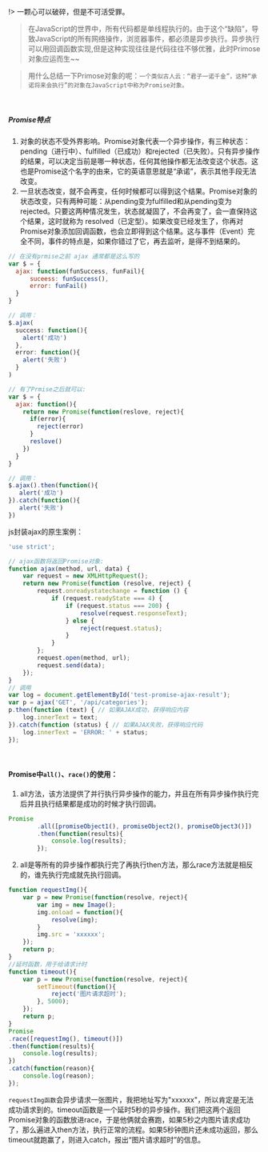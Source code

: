 <!--
 * @Descripttion: 
 * @version: 
 * @Author: suckson
 * @Date: 2019-10-19 20:46:04
 * @LastEditors: suckson
 * @LastEditTime: 2019-10-20 01:09:45
 -->
!> 一颗心可以破碎，但是不可活受罪。

>在JavaScript的世界中，所有代码都是单线程执行的。由于这个“缺陷”，导致JavaScript的所有网络操作，浏览器事件，都必须是异步执行。异步执行可以用回调函数实现,但是这种实现往往是代码往往不够优雅，此时Primose对象应运而生~~

> 用什么总结一下Primose对象的呢：`一个类似古人云：“君子一诺千金”，这种“承诺将来会执行”的对象在JavaScript中称为Promise对象。`
<p>&nbsp;</p>

##### Promise特点

1. 对象的状态不受外界影响。Promise对象代表一个异步操作，有三种状态：pending（进行中）、fulfilled（已成功）和rejected（已失败）。只有异步操作的结果，可以决定当前是哪一种状态，任何其他操作都无法改变这个状态。这也是Promise这个名字的由来，它的英语意思就是“承诺”，表示其他手段无法改变。
2. 一旦状态改变，就不会再变，任何时候都可以得到这个结果。Promise对象的状态改变，只有两种可能：从pending变为fulfilled和从pending变为rejected。只要这两种情况发生，状态就凝固了，不会再变了，会一直保持这个结果，这时就称为 resolved（已定型）。如果改变已经发生了，你再对Promise对象添加回调函数，也会立即得到这个结果。这与事件（Event）完全不同，事件的特点是，如果你错过了它，再去监听，是得不到结果的。

```js
// 在没有prmise之前 ajax 通常都是这么写的
var $ = {
  ajax: function(funSuccess, funFail){
      suceess: funSuccess(),
      error: funFail()
  }
}

// 调用： 
$.ajax(
  success: function(){
    alert('成功')
  },
  error: function(){
    alert('失败')
  }
)

// 有了Prmise之后就可以:
var $ = {
  ajax: function(){
    return new Promise(function(reslove, reject){
      if(error){
        reject(error)
      }
      reslove()
    })
  }
}

// 调用：
$.ajax().then(function(){
   alert('成功')
}).catch(function(){
   alert('失败')
})
```

js封装ajax的原生案例：
```js
'use strict';

// ajax函数将返回Promise对象:
function ajax(method, url, data) {
    var request = new XMLHttpRequest();
    return new Promise(function (resolve, reject) {
        request.onreadystatechange = function () {
            if (request.readyState === 4) {
                if (request.status === 200) {
                    resolve(request.responseText);
                } else {
                    reject(request.status);
                }
            }
        };
        request.open(method, url);
        request.send(data);
    });
}
// 调用
var log = document.getElementById('test-promise-ajax-result');
var p = ajax('GET', '/api/categories');
p.then(function (text) { // 如果AJAX成功，获得响应内容
    log.innerText = text;
}).catch(function (status) { // 如果AJAX失败，获得响应代码
    log.innerText = 'ERROR: ' + status;
});
```
<p>&nbsp;</p>

#### Promise中`all()`、`race()`的使用：

1. all方法，该方法提供了并行执行异步操作的能力，并且在所有异步操作执行完后并且执行结果都是成功的时候才执行回调。

```js
Promise
		.all([promiseObject1(), promiseObject2(), promiseObject3()])
		.then(function(results){
			console.log(results);
		});
```

2. all是等所有的异步操作都执行完了再执行then方法，那么race方法就是相反的，谁先执行完成就先执行回调。

```js
function requestImg(){
    var p = new Promise(function(resolve, reject){
        var img = new Image();
        img.onload = function(){
            resolve(img);
        }
        img.src = 'xxxxxx';
    });
    return p;
}
//延时函数，用于给请求计时
function timeout(){
    var p = new Promise(function(resolve, reject){
        setTimeout(function(){
            reject('图片请求超时');
        }, 5000);
    });
    return p;
}
Promise
.race([requestImg(), timeout()])
.then(function(results){
    console.log(results);
})
.catch(function(reason){
    console.log(reason);
});
```

`requestImg函数`会异步请求一张图片，我把地址写为"xxxxxx"，所以肯定是无法成功请求到的。timeout函数是一个延时5秒的异步操作。我们把这两个返回Promise对象的函数放进race，于是他俩就会赛跑，如果5秒之内图片请求成功了，那么遍进入then方法，执行正常的流程。如果5秒钟图片还未成功返回，那么timeout就跑赢了，则进入catch，报出“图片请求超时”的信息。 

